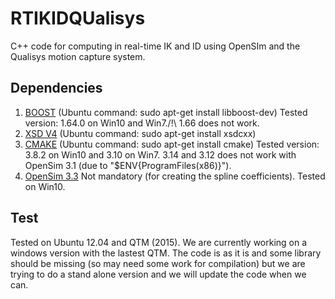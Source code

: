 # RTIKIDQUalisys
C++ code for computing in real-time IK and ID using OpenSIm and the Qualisys motion capture system.

## Dependencies

1. [BOOST](http://www.boost.org/users/download/) (Ubuntu command: sudo apt-get install libboost-dev) Tested version: 1.64.0 on Win10 and Win7./!\ 1.66 does not work.
1. [XSD V4](https://codesynthesis.com/products/xsd/download.xhtml) (Ubuntu command: sudo apt-get install xsdcxx)
1. [CMAKE](https://cmake.org/download/) (Ubuntu command: sudo apt-get install cmake) Tested version: 3.8.2 on Win10 and 3.10 on Win7. 3.14 and 3.12 does not work with OpenSim 3.1 (due to "$ENV{ProgramFiles(x86)}"). 
1. [OpenSim 3.3](https://simtk.org/frs/index.php?group_id=91) Not mandatory (for creating the spline coefficients). Tested on Win10.

## Test

Tested on Ubuntu 12.04 and QTM (2015).
We are currently working on a windows version with the lastest QTM.
The code is as it is and some library should be missing (so may need some work for compilation) but we are trying to do a stand alone version and we will update the code when we can.
